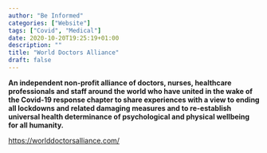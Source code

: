 ```yaml
---
author: "Be Informed"
categories: ["Website"]
tags: ["Covid", "Medical"]
date: 2020-10-20T19:25:19+01:00
description: ""
title: "World Doctors Alliance"
draft: false
---
```


**An independent non-profit alliance of doctors, nurses, healthcare professionals and staff around the world who have united in the wake of the Covid-19 response chapter to share experiences with a view to ending all lockdowns and related damaging measures and to re-establish universal health determinance of psychological and physical wellbeing for all humanity.**  

https://worlddoctorsalliance.com/
